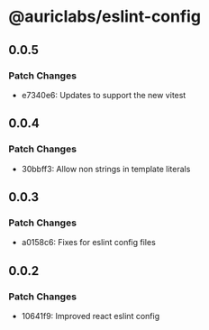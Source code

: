 # @auriclabs/eslint-config

## 0.0.5

### Patch Changes

- e7340e6: Updates to support the new vitest

## 0.0.4

### Patch Changes

- 30bbff3: Allow non strings in template literals

## 0.0.3

### Patch Changes

- a0158c6: Fixes for eslint config files

## 0.0.2

### Patch Changes

- 10641f9: Improved react eslint config
